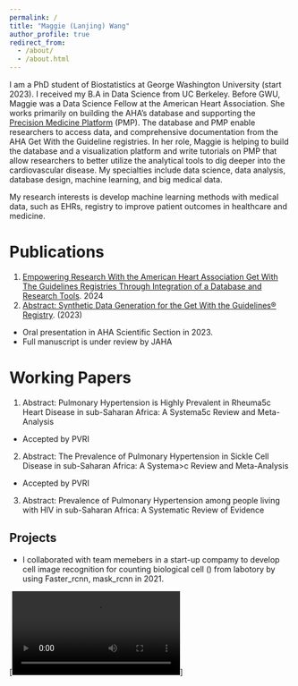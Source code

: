 ```yaml
---
permalink: /
title: "Maggie (Lanjing) Wang"
author_profile: true
redirect_from: 
  - /about/
  - /about.html
---
```


I am a PhD student of Biostatistics at George Washington University (start 2023). I received my B.A in Data Science from UC Berkeley. Before GWU, Maggie was a Data Science Fellow at the American Heart Association. She works primarily on building the AHA’s database and supporting the [Precision Medicine Platform](https://precision.heart.org/) (PMP). The database and PMP enable researchers to access data, and comprehensive documentation from the AHA Get With the Guideline registries. In her role, Maggie is helping to build the database and a visualization platform and write tutorials on PMP that allow researchers to better utilize the analytical tools to dig deeper into the cardiovascular disease. My specialties include data science, data analysis, database design, machine learning, and big medical data.

My research interests is develop machine learning methods with medical data, such as EHRs, registry to improve patient outcomes in healthcare and medicine.


Publications
======
1. [Empowering Research With the American Heart Association Get With The Guidelines Registries Through Integration of a Database and Research Tools](https://www.ahajournals.org/doi/pdf/10.1161/CIRCOUTCOMES.124.010967?casa_token=wDjHAYumfyYAAAAA:X9ox8-z6yjdE9TjXINUh-yRcGmHDoelQvoO1JYLp8PQZezVA1UXWdseA4y-AbNhOnqSqk38UjOkpPtM). 2024
2. [Abstract: Synthetic Data Generation for the Get With the Guidelines® Registry](https://www.ahajournals.org/doi/10.1161/circ.148.suppl_1.15738). (2023) 
* Oral presentation in AHA Scientific Section in 2023.
* Full manuscript is under review by JAHA

Working Papers
======
1. Abstract: Pulmonary Hypertension is Highly Prevalent in Rheuma5c Heart Disease in sub-Saharan Africa: A Systema5c Review and Meta-Analysis
* Accepted by PVRI
2. Abstract: The Prevalence of Pulmonary Hypertension in Sickle Cell Disease in sub-Saharan Africa: A Systema>c Review and Meta-Analysis
* Accepted by PVRI
3. Abstract: Prevalence of Pulmonary Hypertension among people living with HIV in sub-Saharan Africa: A Systematic Review of Evidence

Projects
------
* I collaborated with team memebers in a start-up compamy to develop cell image recognition for counting biological cell () from labotory by using Faster_rcnn, mask_rcnn in 2021.

[![Watch the video](https://maggielanjingwang.github.io/maggiewang.github.io/images/44.mp4)]
